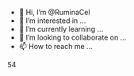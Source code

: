 - 👋 Hi, I’m @RuminaCel
- 👀 I’m interested in ...
- 🌱 I’m currently learning ...
- 💞️ I’m looking to collaborate on ...
- 📫 How to reach me ...

<!---
RuminaCel/RuminaCel is a ✨ special ✨ repository because its `README.md` (this file) appears on your GitHub profile.
You can click the Preview link to take a look at your changes.
--->
54
